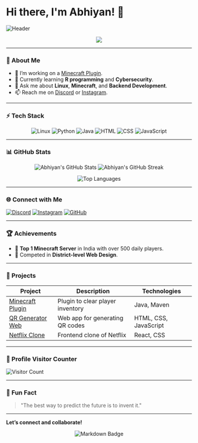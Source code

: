 # Hi there, I'm Abhiyan! 👋

![Header](https://user-images.githubusercontent.com/abhiyanpa/banner.gif) <!-- Replace with your own header image -->

<p align="center">
  <img src="https://readme-typing-svg.herokuapp.com?color=%2336BCF7&lines=Aspiring+Cybersecurity+Specialist;Minecraft+Server+Manager;Web+Designer;Backend+Developer;Tech+Enthusiast" />
</p>

---

### 🌟 About Me
- 🔭 I’m working on a [Minecraft Plugin](https://github.com/abhiyanpa/minecraft-plugin).
- 🌱 Currently learning **R programming** and **Cybersecurity**.
- 💬 Ask me about **Linux**, **Minecraft**, and **Backend Development**.
- 📫 Reach me on [Discord](https://discord.gg/tFqEZyWpgj) or [Instagram](https://www.instagram.com/_hashxn__/).

---

### ⚡ Tech Stack
<p align="center">
  <img src="https://img.shields.io/badge/Linux-%23FCC624.svg?style=for-the-badge&logo=linux&logoColor=black" alt="Linux"/>
  <img src="https://img.shields.io/badge/Python-%233776AB.svg?style=for-the-badge&logo=python&logoColor=white" alt="Python"/>
  <img src="https://img.shields.io/badge/Java-%23ED8B00.svg?style=for-the-badge&logo=java&logoColor=white" alt="Java"/>
  <img src="https://img.shields.io/badge/HTML-%23E34F26.svg?style=for-the-badge&logo=html5&logoColor=white" alt="HTML"/>
  <img src="https://img.shields.io/badge/CSS-%231572B6.svg?style=for-the-badge&logo=css3&logoColor=white" alt="CSS"/>
  <img src="https://img.shields.io/badge/JavaScript-%23F7DF1E.svg?style=for-the-badge&logo=javascript&logoColor=black" alt="JavaScript"/>
</p>

---

### 📊 GitHub Stats

<p align="center">
  <img src="https://github-readme-stats.vercel.app/api?username=abhiyanpa&show_icons=true&theme=radical" alt="Abhiyan's GitHub Stats" />
  <img src="https://streak-stats.demolab.com?user=abhiyanpa&theme=radical&hide_border=true" alt="Abhiyan's GitHub Streak" />
</p>

<p align="center">
  <img src="https://github-readme-stats.vercel.app/api/top-langs/?username=abhiyanpa&layout=compact&theme=radical" alt="Top Languages" />
</p>

---

### 🌐 Connect with Me

[![Discord](https://img.shields.io/badge/Discord-%237289DA.svg?style=for-the-badge&logo=discord&logoColor=white)](https://discord.gg/tFqEZyWpgj)
[![Instagram](https://img.shields.io/badge/Instagram-%23E4405F.svg?style=for-the-badge&logo=instagram&logoColor=white)](https://www.instagram.com/_hashxn__/)
[![GitHub](https://img.shields.io/badge/GitHub-%23121011.svg?style=for-the-badge&logo=github&logoColor=white)](https://github.com/abhiyanpa)

---

### 🏆 Achievements
- 🎉 **Top 1 Minecraft Server** in India with over 500 daily players.
- 🥇 Competed in **District-level Web Design**.

---

### 💼 Projects

| Project | Description | Technologies |
| --- | --- | --- |
| [Minecraft Plugin](https://github.com/abhiyanpa/minecraft-plugin) | Plugin to clear player inventory | Java, Maven |
| [QR Generator Web](https://github.com/abhiyanpa/qr-gen-web) | Web app for generating QR codes | HTML, CSS, JavaScript |
| [Netflix Clone](https://github.com/abhiyanpa/Netflix-Clone) | Frontend clone of Netflix | React, CSS |

---

### 🏅 Profile Visitor Counter
![Visitor Count](https://komarev.com/ghpvc/?username=abhiyanpa&label=Profile%20views&color=0e75b6&style=flat)

---

### 💬 Fun Fact
> "The best way to predict the future is to invent it."

<!--
Feel free to add or remove sections as needed.
Replace the links with the actual URLs for images or repositories.
-->

---

**Let’s connect and collaborate!**

<p align="center">
  <img src="https://img.shields.io/badge/Made%20with-Markdown-blueviolet?style=for-the-badge" alt="Markdown Badge"/>
</p>
